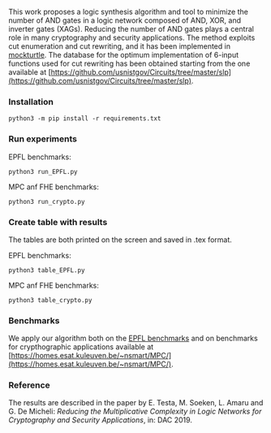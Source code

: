 This work proposes a logic synthesis
algorithm and tool to minimize the number of AND gates in a
logic network composed of AND, XOR, and inverter gates (XAGs). Reducing the number of AND gates plays a central role in many
cryptography and security applications.
The method exploits cut enumeration and cut rewriting, and it has been implemented in [mockturtle](https://github.com/lsils/mockturtle). The database for the optimum implementation of 6-input functions used for cut rewriting has been obtained starting from the one available at [https://github.com/usnistgov/Circuits/tree/master/slp](https://github.com/usnistgov/Circuits/tree/master/slp). 



### Installation

```
python3 -m pip install -r requirements.txt
```

### Run experiments

EPFL benchmarks: 

```
python3 run_EPFL.py
```

MPC anf FHE benchmarks: 

```
python3 run_crypto.py
```

### Create table with results 

The tables are both printed on the screen and saved in .tex format. 


EPFL benchmarks:

```
python3 table_EPFL.py
```

MPC anf FHE benchmarks: 

```
python3 table_crypto.py
```
### Benchmarks  

We apply our algorithm both on the [EPFL benchmarks](https://github.com/lsils/benchmarks) and on benchmarks for crypthographic applications available at [https://homes.esat.kuleuven.be/~nsmart/MPC/](https://homes.esat.kuleuven.be/~nsmart/MPC/). 

### Reference
The results are described in the paper by E. Testa, M. Soeken, L. Amaru and G. De Micheli: *Reducing the Multiplicative Complexity in Logic Networks for Cryptography and Security Applications*, in: DAC 2019.
